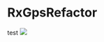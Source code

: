 # RxGpsRefactor
test
[![](https://jitpack.io/v/heshamawedOnMarkets/RxGpsRefactor.svg)](https://jitpack.io/#heshamawedOnMarkets/RxGpsRefactor)
